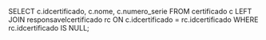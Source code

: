 SELECT 
    c.idcertificado,
    c.nome,
    c.numero_serie
FROM 
    certificado c
LEFT JOIN 
    responsavelcertificado rc ON c.idcertificado = rc.idcertificado
WHERE 
    rc.idcertificado IS NULL;
